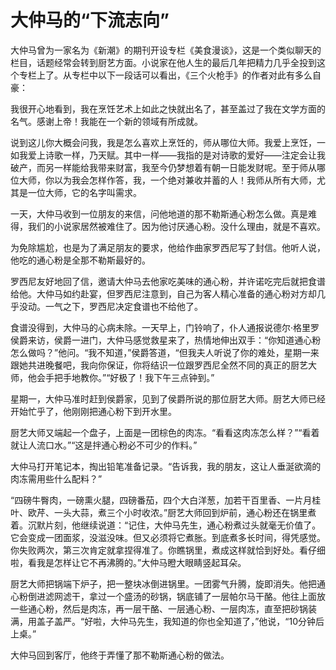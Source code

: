 # 大仲马的“下流志向”

大仲马曾为一家名为《新潮》的期刊开设专栏《美食漫谈》，这是一个类似聊天的栏目，话题经常会转到厨艺方面。小说家在他人生的最后几年把精力几乎全投到这个专栏上了。从专栏中以下一段话可以看出，《三个火枪手》的作者对此有多么自豪： 

我很开心地看到，我在烹饪艺术上如此之快就出名了，甚至盖过了我在文学方面的名气。感谢上帝！我能在一个新的领域有所成就。 

说到这儿你大概会问我，我是怎么喜欢上烹饪的，师从哪位大师。我爱上烹饪，一如我爱上诗歌一样，乃天赋。其中一样——我指的是对诗歌的爱好——注定会让我破产，而另一样能给我带来财富，我至今仍梦想着有朝一日能发财呢。至于师从哪位大师，你以为我会怎样作答，我，一个绝对兼收并蓄的人！我师从所有大师，尤其是一位大师，它的名字叫需求。 

一天，大仲马收到一位朋友的来信，问他地道的那不勒斯通心粉怎么做。真是难得，我们的小说家居然被难住了。因为他讨厌通心粉。没什么理由，就是不喜欢。 

为免除尴尬，也是为了满足朋友的要求，他给作曲家罗西尼写了封信。他听人说，他吃的通心粉是全那不勒斯最好的。 

罗西尼友好地回了信，邀请大仲马去他家吃美味的通心粉，并许诺吃完后就把食谱给他。大仲马如约赴宴，但罗西尼注意到，自己为客人精心准备的通心粉对方却几乎没动。一气之下，罗西尼决定食谱也不给他了。 

食谱没得到，大仲马的心病未除。一天早上，门铃响了，仆人通报说德尔·格里罗侯爵来访，侯爵一进门，大仲马感觉救星来了，热情地伸出双手：“你知道通心粉怎么做吗？”他问。“我不知道，”侯爵答道，“但我夫人听说了你的难处，星期一来跟她共进晚餐吧，我向你保证，你将结识一位跟罗西尼全然不同的真正的厨艺大师，他会手把手地教你。”“好极了！我下午三点钟到。” 

星期一，大仲马准时赶到侯爵家，见到了侯爵所说的那位厨艺大师。厨艺大师已经开始忙乎了，他刚刚把通心粉下到开水里。 

厨艺大师又端起一个盘子，上面是一团棕色的肉冻。“看看这肉冻怎么样？”“看着就让人流口水。”“这是拌通心粉必不可少的作料。” 

大仲马打开笔记本，掏出铅笔准备记录。“告诉我，我的朋友，这让人垂涎欲滴的肉冻需用些什么配料？” 

“四磅牛臀肉，一磅熏火腿，四磅番茄，四个大白洋葱，加若干百里香、一片月桂叶、欧芹、一头大蒜，煮三个小时收浓。”厨艺大师回到炉前，通心粉还在锅里煮着。沉默片刻，他继续说道：“记住，大仲马先生，通心粉煮过头就毫无价值了。它会变成一团面浆，没滋没味。但又必须将它煮胀。到底煮多长时间，得凭感觉。你失败两次，第三次肯定就拿捏得准了。你瞧锅里，煮成这样就恰到好处。看仔细啦，看我是怎样让它不再沸腾的。”大仲马瞪大眼睛竖起耳朵。 

厨艺大师把锅端下炉子，把一整块冰倒进锅里。一团雾气升腾，旋即消失。他把通心粉倒进滤网滤干，拿过一个盛汤的砂锅，锅底铺了一层帕尔马干酪。他往上面放一些通心粉，然后是肉冻，再一层干酪、一层通心粉、一层肉冻，直至把砂锅装满，用盖子盖严。“好啦，大仲马先生，我知道的你也全知道了，”他说，“10分钟后上桌。” 

大仲马回到客厅，他终于弄懂了那不勒斯通心粉的做法。